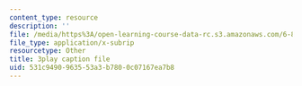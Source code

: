 ```yaml
---
content_type: resource
description: ''
file: /media/https%3A/open-learning-course-data-rc.s3.amazonaws.com/6-849-geometric-folding-algorithms-linkages-origami-polyhedra-fall-2012/531c9490963553a3b7800c07167ea7b8_8RI9OSOftUE.vtt
file_type: application/x-subrip
resourcetype: Other
title: 3play caption file
uid: 531c9490-9635-53a3-b780-0c07167ea7b8
---
```

